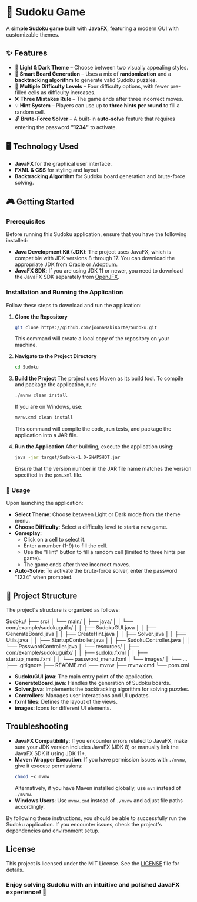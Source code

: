 # 🧩 Sudoku Game

A **simple Sudoku game** built with **JavaFX**, featuring a modern GUI with customizable themes.

## ✨ Features
- 🎨 **Light & Dark Theme** – Choose between two visually appealing styles.
- 🎲 **Smart Board Generation** – Uses a mix of **randomization** and a **backtracking algorithm** to generate valid Sudoku puzzles.
- 🎯 **Multiple Difficulty Levels** – Four difficulty options, with fewer pre-filled cells as difficulty increases.
- ❌ **Three Mistakes Rule** – The game ends after three incorrect moves.
- 💡 **Hint System** – Players can use up to **three hints per round** to fill a random cell.
- 🔓 **Brute-Force Solver** – A built-in **auto-solve** feature that requires entering the password **"1234"** to activate.

## 🖥️ Technology Used
- **JavaFX** for the graphical user interface.
- **FXML & CSS** for styling and layout.
- **Backtracking Algorithm** for Sudoku board generation and brute-force solving.

## 🎮 Getting Started

### Prerequisites

Before running this Sudoku application, ensure that you have the following installed:

- **Java Development Kit (JDK)**: The project uses JavaFX, which is compatible with JDK versions 8 through 17. You can download the appropriate JDK from [Oracle](https://www.oracle.com/java/) or [Adoptium](https://adoptium.net/).
- **JavaFX SDK**: If you are using JDK 11 or newer, you need to download the JavaFX SDK separately from [OpenJFX](https://openjfx.io/).

### Installation and Running the Application

Follow these steps to download and run the application:

1. **Clone the Repository**
   ```sh
   git clone https://github.com/joonaMakiKorte/Sudoku.git
   ```
   This command will create a local copy of the repository on your machine.

2. **Navigate to the Project Directory**
   ```sh
   cd Sudoku
   ```

3. **Build the Project**
   The project uses Maven as its build tool. To compile and package the application, run:
   ```sh
   ./mvnw clean install
   ```
   If you are on Windows, use:
   ```sh
   mvnw.cmd clean install
   ```
   This command will compile the code, run tests, and package the application into a JAR file.

4. **Run the Application**
   After building, execute the application using:
   ```sh
   java -jar target/Sudoku-1.0-SNAPSHOT.jar
   ```
   Ensure that the version number in the JAR file name matches the version specified in the `pom.xml` file.

### 🚀 Usage

Upon launching the application:

- **Select Theme**: Choose between Light or Dark mode from the theme menu.
- **Choose Difficulty**: Select a difficulty level to start a new game.
- **Gameplay**:
  - Click on a cell to select it.
  - Enter a number (1-9) to fill the cell.
  - Use the "Hint" button to fill a random cell (limited to three hints per game).
  - The game ends after three incorrect moves.
- **Auto-Solve**: To activate the brute-force solver, enter the password "1234" when prompted.

## 📁 Project Structure

The project's structure is organized as follows:

Sudoku/
├── src/
│   └── main/
│       ├── java/
│       │   └── com/example/sudokuguifx/
│       │       ├── SudokuGUI.java
│       │       ├── GenerateBoard.java
│       │       ├── CreateHint.java
│       │       ├── Solver.java
│       │       ├── Utils.java
│       │       ├── StartupController.java
│       │       ├── SudokuController.java
│       │       └── PasswordController.java
│       └── resources/
│           ├── com/example/sudokuguifx/
│           │   ├── sudoku.fxml
│           │   ├── startup_menu.fxml
│           │   └── password_menu.fxml
│           └── images/
│               └── ...
├── .gitignore
├── README.md
├── mvnw
├── mvnw.cmd
└── pom.xml

- **SudokuGUI.java**: The main entry point of the application.
- **GenerateBoard.java**: Handles the generation of Sudoku boards.
- **Solver.java**: Implements the backtracking algorithm for solving puzzles.
- **Controllers**: Manages user interactions and UI updates.
- **fxml files**: Defines the layout of the views.
- **images**: Icons for different UI elements.

## Troubleshooting

- **JavaFX Compatibility**: If you encounter errors related to JavaFX, make sure your JDK version includes JavaFX (JDK 8) or manually link the JavaFX SDK if using JDK 11+.
- **Maven Wrapper Execution**: If you have permission issues with `./mvnw`, give it execute permissions:
  ```sh
  chmod +x mvnw
  ```
  Alternatively, if you have Maven installed globally, use `mvn` instead of `./mvnw`.
- **Windows Users**: Use `mvnw.cmd` instead of `./mvnw` and adjust file paths accordingly.

By following these instructions, you should be able to successfully run the Sudoku application. If you encounter issues, check the project's dependencies and environment setup.

## License

This project is licensed under the MIT License. See the [LICENSE](LICENSE) file for details.

### Enjoy solving Sudoku with an intuitive and polished JavaFX experience! 🚀
